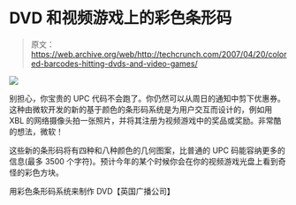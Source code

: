 # DVD 和视频游戏上的彩色条形码

> 原文：<https://web.archive.org/web/http://techcrunch.com/2007/04/20/colored-barcodes-hitting-dvds-and-video-games/>

![](img/775e458f327441a08bf551b31b2fc40f.png)

别担心，你宝贵的 UPC 代码不会跑了。你仍然可以从周日的通知中剪下优惠券。这种由微软开发的新的基于颜色的条形码系统是为用户交互而设计的，例如用 XBL 的网络摄像头拍一张照片，并将其注册为视频游戏中的奖品或奖励。非常酷的想法，微软！

这些新的条形码将有四种和八种颜色的几何图案，比普通的 UPC 码能容纳更多的信息(最多 3500 个字符)。预计今年的某个时候你会在你的视频游戏光盘上看到奇怪的彩色方块。

用彩色条形码系统来制作 DVD【英国广播公司】